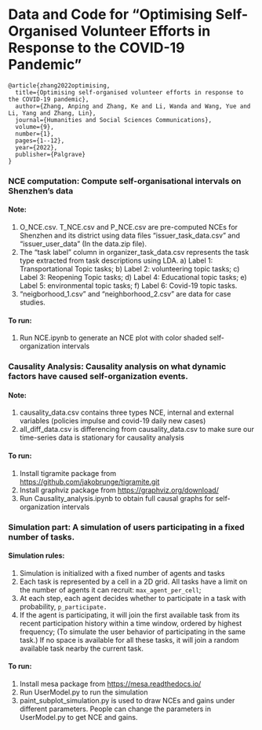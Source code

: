 # Data and Code for “Optimising Self-Organised Volunteer Efforts in Response to the COVID-19 Pandemic”

```
@article{zhang2022optimising,
  title={Optimising self-organised volunteer efforts in response to the COVID-19 pandemic},
  author={Zhang, Anping and Zhang, Ke and Li, Wanda and Wang, Yue and Li, Yang and Zhang, Lin},
  journal={Humanities and Social Sciences Communications},
  volume={9},
  number={1},
  pages={1--12},
  year={2022},
  publisher={Palgrave}
}
```

### NCE computation: Compute self-organisational intervals on Shenzhen’s data
#### Note:
1.	O_NCE.csv. T_NCE.csv and P_NCE.csv are pre-computed NCEs for Shenzhen and its district using data files “issuer_task_data.csv” and “issuer_user_data” (In the data.zip file).
2.	The “task label” column in organizer_task_data.csv represents the task type extracted from task descriptions using LDA. 
a)	Label 1: Transportational Topic tasks; 
b)	Label 2: volunteering topic tasks; 
c)	Label 3: Reopening Topic tasks;
d)	Label 4: Educational topic tasks; 
e)	Label 5: environmental topic tasks; 
f)	Label 6: Covid-19 topic tasks.
3.	“neigborhood_1.csv” and “neighborhood_2.csv” are data for case studies.

#### To run:
1.	Run NCE.ipynb to generate an NCE plot with color shaded self-organization intervals

### Causality Analysis: Causality analysis on what dynamic factors have caused self-organization events.
#### Note:
1.	causality_data.csv contains three types NCE, internal and external variables (policies impulse and covid-19 daily new cases)
2.	all_diff_data.csv is differencing from causality_data.csv to make sure our time-series data is stationary for causality analysis
#### To run: 
1.	Install tigramite package from https://github.com/jakobrunge/tigramite.git
2.	Install graphviz package from https://graphviz.org/download/
3.	Run Causality_analysis.ipynb to obtain full causal graphs for self-organization intervals

### Simulation part: A simulation of users participating in a fixed number of tasks.
#### Simulation rules:
1. Simulation is initialized with a fixed number of agents and tasks  
1. Each task is represented by a cell in a 2D grid. All tasks have a limit on
   the number of agents it can recruit: `max_agent_per_cell`;
2. At each step, each agent decides whether to participate in a task with
      probability, `p_participate.`
3. If the agent is participating, it will join the first available task
   from its recent participation history within a time window, ordered by highest frequency;
   (To simulate the user behavior of participating in the same task.)
   If no space is available for all these tasks, it will join a random available task nearby the current task.

#### To run:
1. Install mesa package from https://mesa.readthedocs.io/
2. Run UserModel.py to run the simulation
3. paint_subplot_simulation.py is used to draw NCEs and gains under different parameters. People can change the parameters in UserModel.py to get NCE and gains.


